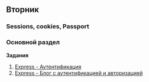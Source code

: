 ## Вторник


### Sessions, cookies, Passport

### Основной раздел

**Задания**

1. [Express - Аутентификация](../../../../core-express-authentication-intro)
2. [Express - Блог с аутентификацией и авторизацией](../../../../core-passport-blog-multiauthor)
